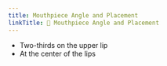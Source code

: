 ```yaml
---
title: Mouthpiece Angle and Placement
linkTitle: 🔴 Mouthpiece Angle and Placement
---
```


- Two-thirds on the upper lip
- At the center of the lips
